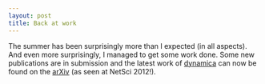 ```yaml
---
layout: post
title: Back at work
---
```


The summer has been surprisingly more than I expected (in all aspects). And even more surprisingly, I managed to get some work done. Some new publications are in submission and the latest work of
<a href="http://www.dynamica.phy.ulaval.ca/" target="_blank" rel="nofollow">dynamica</a>
can now be found on the 
<a href="http://arxiv.org/abs/1208.5768" target="_blank" rel="nofollow">arXiv</a>
(as seen at NetSci 2012!).
